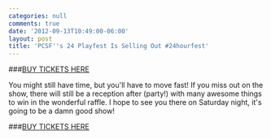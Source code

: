 ```yaml
---
categories: null
comments: true
date: '2012-09-13T10:49:00-06:00'
layout: post
title: 'PCSF''s 24 Playfest Is Selling Out #24hourfest'
---
```


###[BUY TICKETS HERE](http://www.brownpapertickets.com/event/267511)

You might still have time, but you'll have to move fast! If you miss out on the show, there will still be a reception after (party!) with many awesome things to win in the wonderful raffle. I hope to see you there on Saturday night, it's going to be a damn good show!

###[BUY TICKETS HERE](http://www.brownpapertickets.com/event/267511)